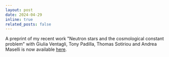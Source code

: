 ```yaml
---
layout: post
date: 2024-04-29
inline: true
related_posts: false
---
```


A preprint of my recent work "Neutron stars and the cosmological constant problem" with Giulia Ventagli, Tony Padilla, Thomas Sotiriou and Andrea Maselli is now available [here](https://arxiv.org/abs/2404.19012).
